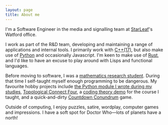 ```yaml
---
layout: page
title: About me
---
```


<p class="lead">
I'm a Software Engineer in the media and signalling team at <a href="https://www.starleaf.com">StarLeaf</a>'s Watford office.
</p>

I work as part of the R&D team, developing and maintaining a range of applications and internal tools.
I primarily work with [C++(17)](https://isocpp.org), but also make use of [Python](https://python.org) and occasionally Javascript.
I'm keen to make use of [Rust](https://rust-lang.org), and I'd like to have an excuse to play around with Lisps and functional languages.

Before moving to software, I was a [mathematics research student](/maths).
During that time I self-taught myself enough programming to be dangerous. 
My favourite hobby projects include [the Python module I wrote during my studies](https://github.com/DMRobertson/thompsons_v), [Topological Connect Four](https://github.com/DMRobertson/tc4), a [coding theory demo](https://github.com/DMRobertson/coding-demo) for the course I taught, and a quick-and-dirty [Countdown Conundrum](https://github.com/DMRobertson/conundrum) game.

Outside of computing, I enjoy puzzles, satire, wordplay, computer games and impressions. I have a soft spot for Doctor Who&mdash;lots of planets have a north!

